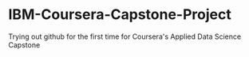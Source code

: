 # IBM-Coursera-Capstone-Project
Trying out github for the first time for Coursera's Applied Data Science Capstone
